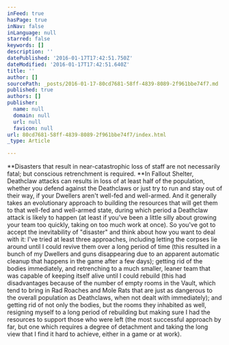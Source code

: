 ```yaml
---
inFeed: true
hasPage: true
inNav: false
inLanguage: null
starred: false
keywords: []
description: ''
datePublished: '2016-01-17T17:42:51.750Z'
dateModified: '2016-01-17T17:42:51.640Z'
title: ''
author: []
sourcePath: _posts/2016-01-17-80cd7681-58ff-4839-8089-2f961bbe74f7.md
published: true
authors: []
publisher:
  name: null
  domain: null
  url: null
  favicon: null
url: 80cd7681-58ff-4839-8089-2f961bbe74f7/index.html
_type: Article

---
```

**Disasters that result in near-catastrophic loss of staff are not necessarily fatal; but conscious retrenchment is required.  **In Fallout Shelter, Deathclaw attacks can results in loss of at least half of the population, whether you defend against the Deathclaws or just try to run and stay out of their way, if your Dwellers aren't well-fed and well-armed.  And it generally takes an evolutionary approach to building the resources that will get them to that well-fed and well-armed state, during which period a Deathclaw attack is likely to happen (at least if you've been a little silly about growing your team too quickly, taking on too much work at once).  So you've got to accept the inevitability of "disaster" and think about how you want to deal with it: I've tried at least three approaches, including letting the corpses lie around until I could revive them over a long period of time (this resulted in a bunch of my Dwellers and guns disappearing due to an apparent automatic cleanup that happens in the game after a few days); getting rid of the bodies immediately, and retrenching to a much smaller, leaner team that was capable of keeping itself alive until I could rebuild (this had disadvantages because of the number of empty rooms in the Vault, which tend to bring in Rad Roaches and Mole Rats that are just as dangerous to the overall population as Deathclaws, when not dealt with immediately); and getting rid of not only the bodies, but the rooms they inhabited as well, resigning myself to a long period of rebuilding but making sure I had the resources to support those who were left (the most successful approach by far, but one which requires a degree of detachment and taking the long view that I find it hard to achieve, either in a game or at work).